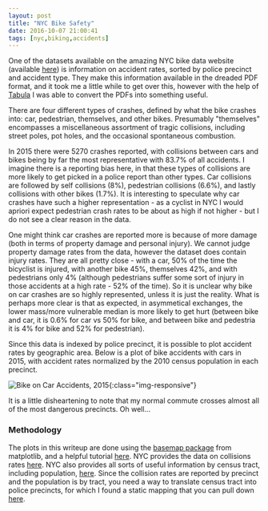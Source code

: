 ```yaml
---
layout: post
title: "NYC Bike Safety"
date: 2016-10-07 21:00:41
tags: [nyc,biking,accidents]
---
```

One of the datasets available on the amazing NYC bike data website (available [here](http://www.nyc.gov/html/dot/html/bicyclists/bikestats.shtml)) is information on accident rates, sorted by police precinct and accident type.  They make this information available in the dreaded PDF format, and it took me a little while to get over this, however with the help of [Tabula](http://tabula.technology/) I was able to convert the PDFs into something useful.

There are four different types of crashes, defined by what the bike crashes into: car, pedestrian, themselves, and other bikes.  Presumably "themselves" encompasses a miscellaneous assortment of tragic collisions, including street poles, pot holes, and the occasional spontaneous combustion.

In 2015 there were 5270 crashes reported, with collisions between cars and bikes being by far the most representative with 83.7% of all accidents.  I imagine there is a reporting bias here, in that these types of collisions are more likely to get picked in a police report than other types.  Car collisions are followed by self collisions (8%), pedestrian collisions (6.6%), and lastly collisions with other bikes (1.7%).  It is interesting to speculate why car crashes have such a higher representation - as a cyclist in NYC I would apriori expect pedestrian crash rates to be about as high if not higher - but I do not see a clear reason in the data.

One might think car crashes are reported more is because of more damage (both in terms of property damage and personal injury).  We cannot judge property damage rates from the data, however the dataset does contain injury rates.  They are all pretty close - with a car, 50% of the time the bicyclist is injured, with another bike 45%, themselves 42%, and with pedestrians only 4% (although pedestrians suffer some sort of injury in those accidents at a high rate - 52% of the time).  So it is unclear why bike on car crashes are so highly represented, unless it is just the reality.  What is perhaps more clear is that as expected, in asymmetical exchanges, the lower mass/more vulnerable median is more likely to get hurt (between bike and car, it is 0.6% for car vs 50% for bike, and between bike and pedestria it is 4% for bike and 52% for pedestrian).

Since this data is indexed by police precinct, it is possible to plot accident rates by geographic area.  Below is a plot of bike accidents with cars in 2015, with accident rates normalized by the 2010 census population in each precinct.

![Bike on Car Accidents, 2015]({{site.url}}/assets/bike.car.2015.map.png){:class="img-responsive"}

It is a little disheartening to note that my normal commute crosses almost all of the most dangerous precincts.  Oh well...

### Methodology

The plots in this writeup are done using the [basemap package](http://matplotlib.org/basemap) from matplotlib, and a helpful tutorial [here](http://beneathdata.com/how-to/visualizing-my-location-history/).  NYC provides the data on collisions rates [here](http://www.nyc.gov/html/dot/html/bicyclists/bikestats.shtml).  NYC also provides all sorts of useful information by census tract, including population, [here](http://statisticalatlas.com/tract/New-York/Bronx-County/046201/Population).  Since the collision rates are reported by precinct and the population is by tract, you need a way to translate census tract into police precincts, for which I found a static mapping that you can pull down [here]({{site.url}}/assets/precinct_blocks_key.csv).  


